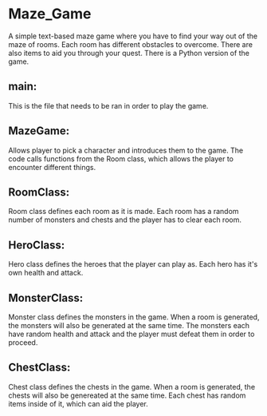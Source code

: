 # Maze_Game
A simple text-based maze game where you have to find your way out of 
the maze of rooms. Each room has different obstacles to overcome. 
There are also items to aid you through your quest.
There is a Python version of the game.

## main:
This is the file that needs to be ran in order to play the game.

## MazeGame:
Allows player to pick a character and introduces them to the game.
The code calls functions from the Room class, 
which allows the player to encounter different things.

## RoomClass:
Room class defines each room as it is made.
Each room has a random number of monsters and chests and the 
player has to clear each room.

## HeroClass:
Hero class defines the heroes that the player can play as.
Each hero has it's own health and attack.

## MonsterClass:
Monster class defines the monsters in the game.
When a room is generated, the monsters will also be 
generated at the same time.
The monsters each have random health and attack and 
the player must defeat them in order to proceed.

## ChestClass:
Chest class defines the chests in the game.
When a room is generated, the chests will also be genereated 
at the same time.
Each chest has random items inside of it, which can aid the player.